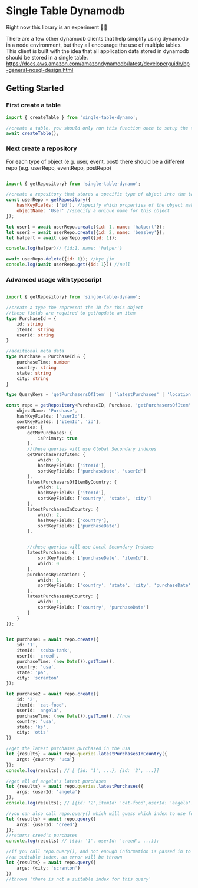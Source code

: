 # Single Table Dynamodb

Right now this library is an experiment 👨‍🔬

There are a few other dynamodb clients that help simplify using dynamodb in a node environment, but they all encourage the use of multiple tables.  This client is built with the idea that all application data stored in dynamodb should be stored in a single table. https://docs.aws.amazon.com/amazondynamodb/latest/developerguide/bp-general-nosql-design.html

## Getting Started


### First create a table
```javascript
import { createTable } from 'single-table-dynamo';

//create a table, you should only run this function once to setup the table
await createTable();

```


### Next create a repository
For each type of object (e.g. user, event, post) there should be a different repo (e.g. userRepo, eventRepo, postRepo)

```javascript

import { getRepository} from 'single-table-dynamo';

//create a repository that stores a specific type of object into the table
const userRepo = getRepository({
    hashKeyFields: ['id'], //specify which properties of the object make up the id
    objectName: 'User' //specify a unique name for this object
});

let user1 = await userRepo.create({id: 1, name: 'halpert'});
let user2 = await userRepo.create({id: 2, name: 'beasley'});
let halpert = await userRepo.get({id: 1});

console.log(halper)// {id:1, name: 'halper'}

await userRepo.delete({id: 1}); //bye jim
console.log(await userRepo.get({id: 1})) //null
```

### Advanced usage with typescript

```typescript

import { getRepository} from 'single-table-dynamo';

//create a type the represent the ID for this object
//these fields are required to get/update an item
type PurchaseId = {
    id: string
    itemId: string
    userId: string
}

//additional meta data
type Purchase = PurchaseId & {
    purchaseTime: number
    country: string
    state: string
    city: string
}

type QueryKeys = 'getPurchasersOfItem' | 'latestPurchases' | 'location' | 'latestPurchasesByCountry'

const repo = getRepository<PurchaseID, Purchase, 'getPurchasersOfItem' | 'latestPurchases' | 'location' | 'latestPurchasesByCountry'>({
    objectName: 'Purchase',
    hashKeyFields: ['userId'],
    sortKeyFields: ['itemId', 'id'],
    queries: {
        getMyPurchases: {
            isPrimary: true
        },
        //these queries will use Global Secondary indexes
        getPurchasersOfItem: {
            which: 0,
            hashKeyFields: ['itemId'],
            sortKeyFields: ['purchaseDate', 'userId']
        },
        latestPurchasersOfItemByCountry: {
            which: 1,
            hashKeyFields: ['itemId'],
            sortKeyFields: ['country', 'state', 'city']
        },
        latestPurchasesInCountry: {
            which: 2,
            hashKeyFields: ['country'],
            sortKeyFields: ['purchaseDate']
        },


        //these queries will use Local Secondary Indexes
        latestPurchases: {
            sortKeyFields: ['purchaseDate', 'itemId'],
            which: 0
        },
        purchasesByLocation: {
            which: 1,
            sortKeyFields: ['country', 'state', 'city', 'purchaseDate', 'itemId']
        },
        latestPurchasesByCountry: {
            which: 1,
            sortKeyFields: ['country', 'purchaseDate']
        }
    }
});


let purchase1 = await repo.create({
    id: '1',
    itemId: 'scuba-tank',
    userId: 'creed',
    purchaseTime: (new Date()).getTime(),
    country: 'usa',
    state: 'pa',
    city: 'scranton'
});

let purchase2 = await repo.create({
    id: '2',
    itemId: 'cat-food',
    userId: 'angela',
    purchaseTime: (new Date()).getTime(), //now
    country: 'usa',
    state: 'ks',
    city: 'otis'
})

//get the latest purchases purchased in the usa
let {results} = await repo.queries.latestPurchasesInCountry({
    args: {country: 'usa'}
});
console.log(results); // [ {id: '1', ...}, {id: '2', ...}]

//get all of angela's latest purchases
let {results} = await repo.queries.latestPurchases({
    args: {userId: 'angela'}
});
console.log(results); // [{id: '2',itemId: 'cat-food',userId: 'angela'...}]

//you can also call repo.query() which will guess which index to use for a query
let {results} = await repo.query({
    args: {userId: 'creed'}
});
//returns creed's purchases
console.log(results) // [{id: '1', userId: 'creed', ...}];

//if you call repo.query(), and not enough information is passed in to find
//an suitable index, an error will be thrown
let {results} = await repo.query({
    args: {city: 'scranton'}
})
//throws 'there is not a suitable index for this query'

````